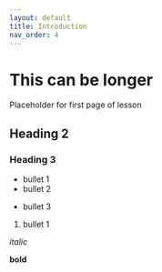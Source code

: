 ```yaml
---
layout: default
title: Introduction
nav_order: 4
---
```

# This can be longer
Placeholder for first page of lesson

## Heading 2

### Heading 3


- bullet 1
- bullet 2

* bullet 3

1. bullet 1

_italic_

**bold** 
